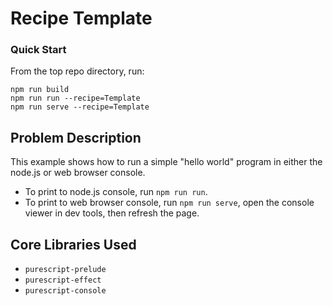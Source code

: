# Recipe Template

### Quick Start
From the top repo directory, run:
```
npm run build
npm run run --recipe=Template
npm run serve --recipe=Template
```

## Problem Description

This example shows how to run a simple "hello world" program in either the node.js or web browser console.
* To print to node.js console, run `npm run run`.
* To print to web browser console, run `npm run serve`, open the console viewer in dev tools, then refresh the page.

## Core Libraries Used

- `purescript-prelude`
- `purescript-effect`
- `purescript-console`
